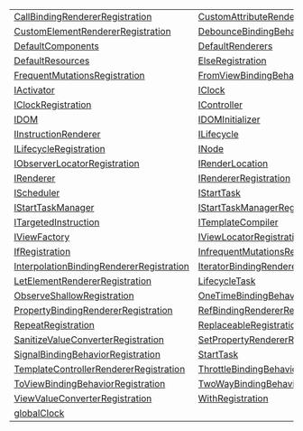 |                                                                                                                         |                                                                                                               |
| ----------------------------------------------------------------------------------------------------------------------- | ------------------------------------------------------------------------------------------------------------- |
| [CallBindingRendererRegistration](/runtime/variable/configuration/callbindingrendererregistration.md)                   | [CustomAttributeRendererRegistration](/runtime/variable/configuration/customattributerendererregistration.md) |
| [CustomElementRendererRegistration](/runtime/variable/configuration/customelementrendererregistration.md)               | [DebounceBindingBehaviorRegistration](/runtime/variable/configuration/debouncebindingbehaviorregistration.md) |
| [DefaultComponents](/runtime/variable/configuration/defaultcomponents.md)                                               | [DefaultRenderers](/runtime/variable/configuration/defaultrenderers.md)                                       |
| [DefaultResources](/runtime/variable/configuration/defaultresources.md)                                                 | [ElseRegistration](/runtime/variable/configuration/elseregistration.md)                                       |
| [FrequentMutationsRegistration](/runtime/variable/configuration/frequentmutationsregistration.md)                       | [FromViewBindingBehaviorRegistration](/runtime/variable/configuration/fromviewbindingbehaviorregistration.md) |
| [IActivator](/runtime/variable/activator/iactivator.md)                                                                 | [IClock](/runtime/variable/scheduler/iclock.md)                                                               |
| [IClockRegistration](/runtime/variable/configuration/iclockregistration.md)                                             | [IController](/runtime/variable/lifecycle/icontroller.md)                                                     |
| [IDOM](/runtime/variable/dom/idom.md)                                                                                   | [IDOMInitializer](/runtime/variable/aurelia/idominitializer.md)                                               |
| [IInstructionRenderer](/runtime/variable/renderer/iinstructionrenderer.md)                                              | [ILifecycle](/runtime/variable/lifecycle/ilifecycle.md)                                                       |
| [ILifecycleRegistration](/runtime/variable/configuration/ilifecycleregistration.md)                                     | [INode](/runtime/variable/dom/inode.md)                                                                       |
| [IObserverLocatorRegistration](/runtime/variable/configuration/iobserverlocatorregistration.md)                         | [IRenderLocation](/runtime/variable/dom/irenderlocation.md)                                                   |
| [IRenderer](/runtime/variable/renderer/irenderer.md)                                                                    | [IRendererRegistration](/runtime/variable/configuration/irendererregistration.md)                             |
| [IScheduler](/runtime/variable/scheduler/ischeduler.md)                                                                 | [IStartTask](/runtime/variable/lifecycle-task/istarttask.md)                                                  |
| [IStartTaskManager](/runtime/variable/lifecycle-task/istarttaskmanager.md)                                              | [IStartTaskManagerRegistration](/runtime/variable/configuration/istarttaskmanagerregistration.md)             |
| [ITargetedInstruction](/runtime/variable/definitions/itargetedinstruction.md)                                           | [ITemplateCompiler](/runtime/variable/renderer/itemplatecompiler.md)                                          |
| [IViewFactory](/runtime/variable/lifecycle/iviewfactory.md)                                                             | [IViewLocatorRegistration](/runtime/variable/configuration/iviewlocatorregistration.md)                       |
| [IfRegistration](/runtime/variable/configuration/ifregistration.md)                                                     | [InfrequentMutationsRegistration](/runtime/variable/configuration/infrequentmutationsregistration.md)         |
| [InterpolationBindingRendererRegistration](/runtime/variable/configuration/interpolationbindingrendererregistration.md) | [IteratorBindingRendererRegistration](/runtime/variable/configuration/iteratorbindingrendererregistration.md) |
| [LetElementRendererRegistration](/runtime/variable/configuration/letelementrendererregistration.md)                     | [LifecycleTask](/runtime/variable/lifecycle-task/lifecycletask.md)                                            |
| [ObserveShallowRegistration](/runtime/variable/configuration/observeshallowregistration.md)                             | [OneTimeBindingBehaviorRegistration](/runtime/variable/configuration/onetimebindingbehaviorregistration.md)   |
| [PropertyBindingRendererRegistration](/runtime/variable/configuration/propertybindingrendererregistration.md)           | [RefBindingRendererRegistration](/runtime/variable/configuration/refbindingrendererregistration.md)           |
| [RepeatRegistration](/runtime/variable/configuration/repeatregistration.md)                                             | [ReplaceableRegistration](/runtime/variable/configuration/replaceableregistration.md)                         |
| [SanitizeValueConverterRegistration](/runtime/variable/configuration/sanitizevalueconverterregistration.md)             | [SetPropertyRendererRegistration](/runtime/variable/configuration/setpropertyrendererregistration.md)         |
| [SignalBindingBehaviorRegistration](/runtime/variable/configuration/signalbindingbehaviorregistration.md)               | [StartTask](/runtime/variable/lifecycle-task/starttask.md)                                                    |
| [TemplateControllerRendererRegistration](/runtime/variable/configuration/templatecontrollerrendererregistration.md)     | [ThrottleBindingBehaviorRegistration](/runtime/variable/configuration/throttlebindingbehaviorregistration.md) |
| [ToViewBindingBehaviorRegistration](/runtime/variable/configuration/toviewbindingbehaviorregistration.md)               | [TwoWayBindingBehaviorRegistration](/runtime/variable/configuration/twowaybindingbehaviorregistration.md)     |
| [ViewValueConverterRegistration](/runtime/variable/configuration/viewvalueconverterregistration.md)                     | [WithRegistration](/runtime/variable/configuration/withregistration.md)                                       |
| [globalClock](/runtime/variable/scheduler/globalclock.md)                                                               |                                                                                                               |